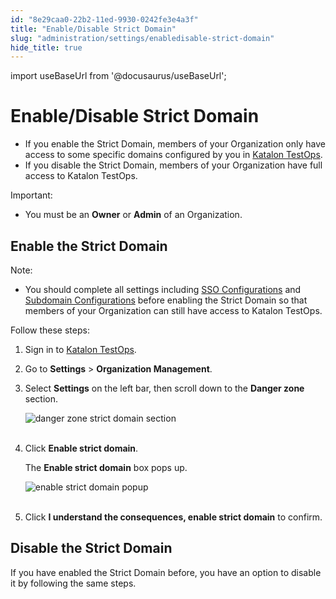 ```yaml
---
id: "8e29caa0-22b2-11ed-9930-0242fe3e4a3f"
title: "Enable/Disable Strict Domain"
slug: "administration/settings/enabledisable-strict-domain"
hide_title: true
---
```

import useBaseUrl from '@docusaurus/useBaseUrl';


# <a id="id" class="anchor_top_offset"/><a id="ariaid-title1" class="anchor_top_offset"/>Enable/Disable Strict Domain

<ul xmlns="http://www.w3.org/1999/xhtml" className="ul"><li className="li">If you enable the Strict Domain, members of your Organization     only have access to some specific domains configured by you in <a className="xref j-external-link" href="https://testops.katalon.io/login" target="_blank">Katalon TestOps</a>.</li><li className="li">If you disable the Strict Domain, members of your Organization     have full access to Katalon TestOps.</li></ul> 
<div xmlns="http://www.w3.org/1999/xhtml" className="note important note_important"><span className="note__title">Important:</span> 
  <ul className="ul"><li className="li">You must be an <strong className="ph b">Owner</strong> or <strong className="ph b">Admin</strong> of an Organization.</li></ul>
</div>

## <a id="id_1" class="anchor_top_offset"/>Enable the Strict Domain

<div xmlns="http://www.w3.org/1999/xhtml" className="note note note_note"><span className="note__title">Note:</span> 
  <ul className="ul"><li className="li"><p className="p">You should complete all settings including <a className="xref" href="/administration/settings/single-sign-on-configurations">SSO
          Configurations</a> and <a className="xref" href="/administration/settings/subdomain-configurations">Subdomain
          Configurations</a> before enabling the Strict Domain so that
        members of your Organization can still have access to Katalon
        TestOps.</p></li></ul>
</div>
<p xmlns="http://www.w3.org/1999/xhtml" className="p">Follow these steps:</p> 
<ol xmlns="http://www.w3.org/1999/xhtml" className="ol"><li className="li">     <p className="p">Sign in to <a className="xref j-external-link" href="https://testops.katalon.io/login" target="_blank">Katalon         TestOps</a>.</p>   </li><li className="li">     <p className="p">Go to <strong className="ph b">Settings</strong> &gt; <strong className="ph b">Organization         Management</strong>.</p>   </li><li className="li">     <p className="p">Select <strong className="ph b">Settings</strong> on the left bar, then scroll       down to the <strong className="ph b">Danger zone</strong> section.</p>     <p className="p">       <img className="image" src={useBaseUrl("https://github.com/katalon-studio/docs-images/raw/master/katalon-analytics/docs/testops-revamp-july-strict-domain/strict-domain-section-in-settings.png")} alt="danger zone strict domain section" /><br /><br />     </p>   </li><li className="li">     <p className="p">Click <strong className="ph b">Enable strict domain</strong>.</p>     <p className="p">The <strong className="ph b">Enable strict domain</strong> box pops up.</p>     <p className="p">       <img className="image" src={useBaseUrl("https://github.com/katalon-studio/docs-images/raw/master/katalon-analytics/docs/testops-revamp-july-strict-domain/enable-strict-domain-popup.png")} alt="enable strict domain popup" /><br /><br />     </p>   </li><li className="li">     <p className="p">Click <strong className="ph b">I understand the consequences, enable strict         domain</strong> to confirm.</p>   </li></ol> 
    

## <a id="id_2" class="anchor_top_offset"/>Disable the Strict Domain

    
      
<p xmlns="http://www.w3.org/1999/xhtml" className="p">If you have enabled the Strict Domain before, you have an option   to disable it by following the same steps.</p> 
    
  
